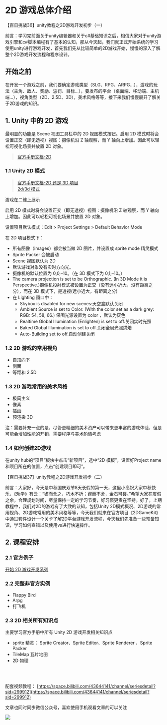 # 2D 游戏总体介绍
  
【百日挑战36】unity教程之2D游戏开发初步（一）
  
前言：学习完前面关于unity编辑器和关于c#基础知识之后，相信大家对于unity游戏引擎和c#脚本编程有了基本的认知，那从今天起，我们就正式开始系统的学习使用unity进行游戏开发，首先我们先从比较简单的2D游戏开始，慢慢的深入了解整个2D游戏开发流程和程序设计。
  
## 开始之前
  
在开发一个游戏之前，我们要确定游戏类型（SLG、RPG、ARPG...），游戏的玩法（主角、敌人、奖励、惩罚、目标...），要发布的平台（桌面端、移动端、主机端...），视角类型（2D、2.5D、3D），美术风格等等，接下来我们慢慢展开了解关于2D游戏的知识。
  
## 1. Unity 中的 2D 游戏
  
最明显的功能是 Scene 视图工具栏中的 2D 视图模式按钮。启用 2D 模式时将会设置正交（即无透视）视图：摄像机沿 Z 轴观察，而 Y 轴向上增加。因此可以轻松可视化场景并放置 2D 对象。
  
> [官方手册文档-2D](https://docs.unity3d.com/cn/2021.2/Manual/Unity2D.html)

### 1.1 Unity 2D 模式

> [官方手册文档-2D 还是 3D 项目](https://docs.unity3d.com/cn/2021.2/Manual/2Dor3D.html)  
> [2d/3d 模式](https://docs.unity3d.com/cn/2021.2/Manual/2DAnd3DModeSettings.html)

游戏在二维上展示

启用 2D 模式时将会设置正交（即无透视）视图：摄像机沿 Z 轴观察，而 Y 轴向上增加。因此可以轻松可视化场景并放置 2D 对象。

设置项目默认模式：Edit > Project Settings > Default Behavior Mode

在 2D 项目模式下：

- 所有图像（images）都会被当做 2D 图片，并设置成 sprite mode 精灵模式
- Sprite Packer 会被启动
- Scene 视图默认为 2D
- 默认游戏对象没有实时方向光。
- 摄像机的默认位置为 0,0,–10。（在 3D 模式下为 0,1,–10。）
- The camera projection is set to be Orthographic. (In 3D Mode it is Perspective.)摄像机投射模式被设置为正交（没有远小近大，没有距离之分），而在 3D 模式下，是透视(远小近大，有距离之分)
- 在 Lighting 窗口中：
  - Skybox is disabled for new scenes:天空盒默认关闭
  - Ambient Source is set to Color. (With the color set as a dark grey: RGB: 54, 58, 66.) 保围光源设置为 color ，默认为灰色
  - Realtime Global Illumination (Enlighten) is set to off.关闭实时光照
  - Baked Global Illumination is set to off.关闭全局光照烘焙
  - Auto-Building set to off.自动创建关闭

### 1.2 2D 游戏的常用视角

- 自顶向下
- 侧面
- 等距和 2.5D

### 1.3 2D 游戏常用的美术风格

- 极简主义
- 像素
- 插画
- 预渲染 3D

注：需要补充一点的是，尽管更精细的美术资产可以带来更丰富的游戏体验，但是可能会增加性能的开销，需要程序与美术酌情考虑
  
### 1.4 如何创建2D游戏
  
在unity hub的“项目”板块中点击“新项目”，选中“2D 模板”，设置好Project name和项目所在的位置，点击“创建项目即可”。
  
【百日挑战37】unity教程之2D游戏开发初步（二）
  
前言：大家好，今天是中秋国庆双节8天长假的第一天，这里小高祝大家中秋快乐，《劝学》有云：“锲而舍之，朽木不折；锲而不舍，金石可镂。”希望大家在度假之余，合理规划时间，尽量保持一定的学习节奏，好习惯更贵在坚持。好了，上期教程中，我们对2D的游戏有了大致的认知，包括Unity 2D模式概况、2D游戏的常用视角、2D游戏常用的美术风格等等，今天我们就来在官方项目《2DGameKit》中通过套件设计一个关卡了解2D平台游戏开发流程，今天我们先准备一些预备知识，学习如何查错以及使用vs进行快速操作。
  
## 2. 课程安排

### 2.1 官方例子

[开始 2D 游戏开发系列](https://learn.unity.com/course/beginning-2d-game-development?language=en)

### 2.2 完整非官方实例

- Flappy Bird
- Arpg
- 打飞机

### 2.3 2D 相关所有知识点

主要学习官方手册中所有 Unity 2D 游戏开发相关知识点

- sprite 精灵： Sprite Creator、Sprite Editor、Sprite Renderer 、Sprite Packer
- TileMap 瓦片地图
- 2D 物理

</br>

</hr>
</br>

配套视频教程：
[https://space.bilibili.com/43644141/channel/seriesdetail?sid=299912](https://space.bilibili.com/43644141/channel/seriesdetail?sid=299912)

文章也同时同步微信公众号，喜欢使用手机观看文章的可以关注

![](/imgs/微信公众号二维码.jpg)
